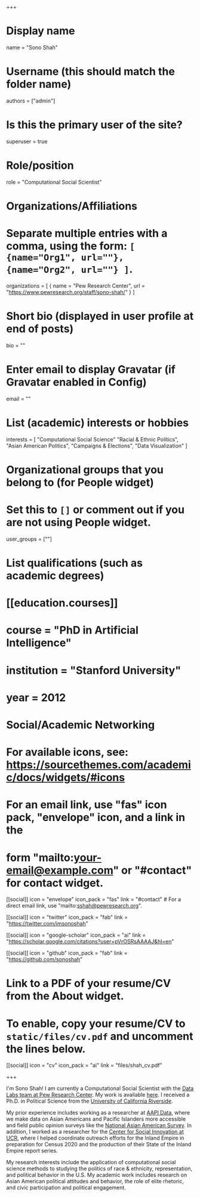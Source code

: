 +++
# Display name
name = "Sono Shah"

# Username (this should match the folder name)
authors = ["admin"]

# Is this the primary user of the site?
superuser = true

# Role/position
role = "Computational Social Scientist"

# Organizations/Affiliations
#   Separate multiple entries with a comma, using the form: `[ {name="Org1", url=""}, {name="Org2", url=""} ]`.
organizations = [ { name = "Pew Research Center", url = "https://www.pewresearch.org/staff/sono-shah/" } ]

# Short bio (displayed in user profile at end of posts)
bio = ""

# Enter email to display Gravatar (if Gravatar enabled in Config)
email = ""

# List (academic) interests or hobbies
interests = [
  "Computational Social Science"
  "Racial & Ethnic Politics",
  "Asian American Politics",
  "Campaigns & Elections",
  "Data Visualization"
]

# Organizational groups that you belong to (for People widget)
#   Set this to `[]` or comment out if you are not using People widget.
user_groups = [""]

# List qualifications (such as academic degrees)
# [[education.courses]]
#  course = "PhD in Artificial Intelligence"
#  institution = "Stanford University"
#  year = 2012

# Social/Academic Networking
# For available icons, see: https://sourcethemes.com/academic/docs/widgets/#icons
#   For an email link, use "fas" icon pack, "envelope" icon, and a link in the
#   form "mailto:your-email@example.com" or "#contact" for contact widget.

[[social]]
  icon = "envelope"
  icon_pack = "fas"
  link = "#contact"  # For a direct email link, use "mailto:sshah@pewresearch.org".

[[social]]
  icon = "twitter"
  icon_pack = "fab"
  link = "https://twitter.com/imsonoshah"

[[social]]
  icon = "google-scholar"
  icon_pack = "ai"
  link = "https://scholar.google.com/citations?user=pVrOSRsAAAAJ&hl=en"

[[social]]
  icon = "github"
  icon_pack = "fab"
  link = "https://github.com/sonoshah"

# Link to a PDF of your resume/CV from the About widget.
# To enable, copy your resume/CV to `static/files/cv.pdf` and uncomment the lines below.
 [[social]]
   icon = "cv"
   icon_pack = "ai"
   link = "files/shah_cv.pdf"

+++

I'm Sono Shah! I am currently a Computational Social Scientist with the [Data Labs team at Pew Research Center](https://www.pewresearch.org/topics/data-labs/). My work is available [here](https://www.pewresearch.org/staff/sono-shah/). I received a Ph.D. in Political Science from the [University of California Riverside](http://politicalscience.ucr.edu/).

My prior experience includes working as a researcher at [AAPI Data](www.aapidata.com), where we make data on Asian Americans and Pacific Islanders more accessible and field public opinion surveys like the [National Asian American Survey](http://naasurvey.com/). In addition, I worked as a researcher for the [Center for Social Innovation at UCR](http://socialinnovation.ucr.edu), where I helped coordinate outreach efforts for the Inland Empire in preparation for Census 2020 and the production of their State of the Inland Empire report series.

My research interests include the application of computational social science methods to studying the politics of race & ethnicity, representation, and political behavior in the U.S. My academic work includes research on Asian American political attitudes and behavior, the role of elite rhetoric, and civic participation and political engagement.





